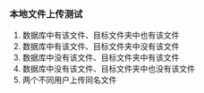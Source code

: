 ### 本地文件上传测试
1. 数据库中有该文件、目标文件夹中也有该文件
2. 数据库中有该文件、目标文件夹中没有该文件
3. 数据库中没有该文件、目标文件夹中有该文件
4. 数据库中没有该文件、目标文件夹中也没有该文件
5. 两个不同用户上传同名文件